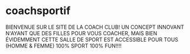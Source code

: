 # coachsportif
BIENVENUE SUR LE SITE DE LA COACH CLUB! UN CONCEPT INNOVANT N'AYANT QUE DES FILLES POUR VOUS COACHER, MAIS BIEN ÉVIDEMMENT CETTE SALLE DE SPORT EST ACCESSIBLE POUR TOUS (HOMME & FEMME)
100% SPORT 100% FUN!!!!

